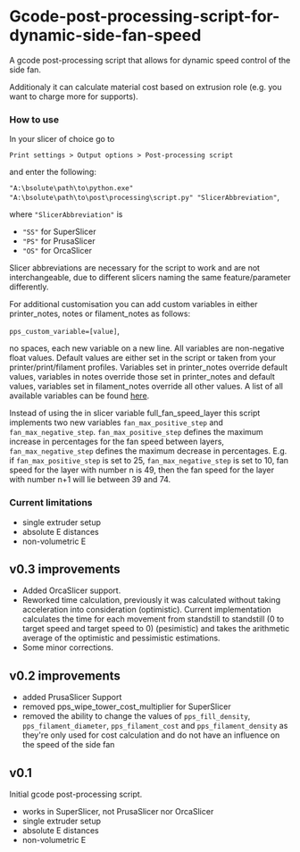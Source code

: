 # Gcode-post-processing-script-for-dynamic-side-fan-speed
A gcode post-processing script that allows for dynamic speed control of the side fan.

Additionaly it can calculate material cost based on extrusion role (e.g. you want to charge more for supports).

### How to use
In your slicer of choice go to

`Print settings > Output options > Post-processing script`

and enter the following:

`"A:\bsolute\path\to\python.exe" "A:\bsolute\path\to\post\processing\script.py" "SlicerAbbreviation"`,

where `"SlicerAbbreviation"` is
- `"SS"` for SuperSlicer
- `"PS"` for PrusaSlicer
- `"OS"` for OrcaSlicer

Slicer abbreviations are necessary for the script to work and are not interchangeable, due to different slicers naming the same feature/parameter differently.

For additional customisation you can add custom variables in either printer_notes, notes or filament_notes as follows:

`pps_custom_variable=[value]`,

no spaces, each new variable on a new line. All variables are non-negative float values. Default values are either set in the script or taken from your printer/print/filament profiles. Variables set in printer_notes override default values, variables in notes override those set in printer_notes and default values, variables set in filament_notes override all other values. A list of all available variables can be found [here](https://github.com/Nbeknel/Slic3r-Post-processing-scripts/wiki).

Instead of using the in slicer variable full_fan_speed_layer this script implements two new variables `fan_max_positive_step` and `fan_max_negative_step`. `fan_max_positive_step` defines the maximum increase in percentages for the fan speed between layers, `fan_max_negative_step` defines the maximum decrease in percentages. E.g. if `fan_max_positive_step` is set to 25, `fan_max_negative_step` is set to 10, fan speed for the layer with number n is 49, then the fan speed for the layer with number n+1 will lie between 39 and 74.

### Current limitations
- single extruder setup
- absolute E distances
- non-volumetric E

## v0.3 improvements
- Added OrcaSlicer support.
- Reworked time calculation, previously it was calculated without taking acceleration into consideration (optimistic). Current implementation calculates the time for each movement from standstill to standstill (0 to target speed and target speed to 0) (pesimistic) and takes the arithmetic average of the optimistic and pessimistic estimations.
- Some minor corrections.

## v0.2 improvements
- added PrusaSlicer Support
- removed pps_wipe_tower_cost_multiplier for SuperSlicer
- removed the ability to change the values of `pps_fill_density`, `pps_filament_diameter`, `pps_filament_cost` and `pps_filament_density` as they're only used for cost calculation and do not have an influence on the speed of the side fan

## v0.1
Initial gcode post-processing script.
- works in SuperSlicer, not PrusaSlicer nor OrcaSlicer
- single extruder setup
- absolute E distances
- non-volumetric E
